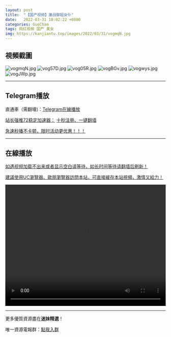 ```yaml
---
layout: post
title:  "【国产视频】激战御姐女仆"
date:   2022-03-31 10:02:22 +0800
categories: GuoChan
tags: 网红视频 国产 美女
img: https://kanjiantu.top/images/2022/03/31/vogmqN.jpg
---
```



## 視頻截圖

![vogmqN.jpg](https://kanjiantu.top/images/2022/03/31/vogmqN.jpg)
![vog57D.jpg](https://kanjiantu.top/images/2022/03/31/vog57D.jpg)
![vog05R.jpg](https://kanjiantu.top/images/2022/03/31/vog05R.jpg)
![vogBGv.jpg](https://kanjiantu.top/images/2022/03/31/vogBGv.jpg)
![vogwys.jpg](https://kanjiantu.top/images/2022/03/31/vogwys.jpg)
![vogJWp.jpg](https://kanjiantu.top/images/2022/03/31/vogJWp.jpg)

* * *
## Telegram播放

直通車（需翻墻)：[Telegram在線播放](https://t.me/mimeijingxuan/146)

<u>站长强推72稳定加速器：</u> [十秒注册、一键翻墙](https://www.mimei.blog/skip/vpn.html)


<u>急速秒播不卡顿，限时活动更优惠！！！</u>
* * *
## 在線播放
<u>如遇视频加载不出来或者显示空白请等待，如长时间等待请翻墙后刷新！</u>

<u>建議使用UC瀏覽器、歐朋瀏覽器訪問本站，可直接緩存本站視頻，激情又給力！</u>
<center><video src="https://cdn.publer.io/uploads/videos/62449608db2797743f729024/90a52b6710743d9a5240974ffc41f6e4.mp4" width="100%" height="380px" controls="controls"></video></center>

* * *
更多優質資源盡在**迷妹精選**！

唯一資源電報群：[點我入群](https://t.me/mimeijingxuan)


